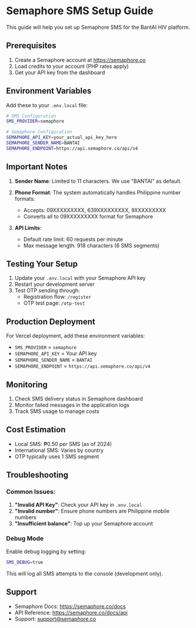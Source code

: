 # Semaphore SMS Setup Guide

This guide will help you set up Semaphore SMS for the BantAI HIV platform.

## Prerequisites

1. Create a Semaphore account at https://semaphore.co
2. Load credits to your account (PHP rates apply)
3. Get your API key from the dashboard

## Environment Variables

Add these to your `.env.local` file:

```bash
# SMS Configuration
SMS_PROVIDER=semaphore

# Semaphore Configuration
SEMAPHORE_API_KEY=your_actual_api_key_here
SEMAPHORE_SENDER_NAME=BANTAI
SEMAPHORE_ENDPOINT=https://api.semaphore.co/api/v4
```

## Important Notes

1. **Sender Name**: Limited to 11 characters. We use "BANTAI" as default.
2. **Phone Format**: The system automatically handles Philippine number formats:
   - Accepts: 09XXXXXXXXX, 639XXXXXXXXX, 9XXXXXXXXX
   - Converts all to 09XXXXXXXXX format for Semaphore

3. **API Limits**: 
   - Default rate limit: 60 requests per minute
   - Max message length: 918 characters (6 SMS segments)

## Testing Your Setup

1. Update your `.env.local` with your Semaphore API key
2. Restart your development server
3. Test OTP sending through:
   - Registration flow: `/register`
   - OTP test page: `/otp-test`

## Production Deployment

For Vercel deployment, add these environment variables:
- `SMS_PROVIDER` = `semaphore`
- `SEMAPHORE_API_KEY` = Your API key
- `SEMAPHORE_SENDER_NAME` = `BANTAI`
- `SEMAPHORE_ENDPOINT` = `https://api.semaphore.co/api/v4`

## Monitoring

1. Check SMS delivery status in Semaphore dashboard
2. Monitor failed messages in the application logs
3. Track SMS usage to manage costs

## Cost Estimation

- Local SMS: ₱0.50 per SMS (as of 2024)
- International SMS: Varies by country
- OTP typically uses 1 SMS segment

## Troubleshooting

### Common Issues:

1. **"Invalid API Key"**: Check your API key in `.env.local`
2. **"Invalid number"**: Ensure phone numbers are Philippine mobile numbers
3. **"Insufficient balance"**: Top up your Semaphore account

### Debug Mode

Enable debug logging by setting:
```bash
SMS_DEBUG=true
```

This will log all SMS attempts to the console (development only).

## Support

- Semaphore Docs: https://semaphore.co/docs
- API Reference: https://semaphore.co/docs/api
- Support: support@semaphore.co